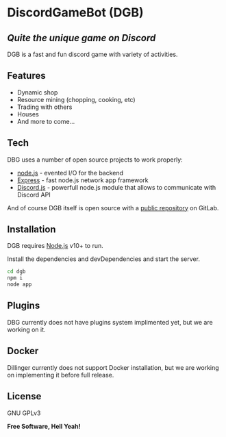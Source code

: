 # DiscordGameBot (DGB)
## _Quite the unique game on Discord_

DGB is a fast and fun discord game with variety of activities.

## Features

- Dynamic shop
- Resource mining (chopping, cooking, etc)
- Trading with others
- Houses
- And more to come...

## Tech

DBG uses a number of open source projects to work properly:

- [node.js] - evented I/O for the backend
- [Express] - fast node.js network app framework
- [Discord.js] - powerfull node.js module that allows to communicate with Discord API

And of course DGB itself is open source with a [public repository][dill] on GitLab.

## Installation

DGB requires [Node.js](https://nodejs.org/) v10+ to run.

Install the dependencies and devDependencies and start the server.

```sh
cd dgb
npm i
node app
```

## Plugins

DBG currently does not have plugins system implimented yet, but we are working on it.

## Docker

Dillinger currently does not support Docker installation, but we are working on implementing it before full release.

## License

GNU GPLv3

**Free Software, Hell Yeah!**

[//]: # (These are reference links used in the body of this note and get stripped out when the markdown processor does its job. There is no need to format nicely because it shouldn't be seen. Thanks SO - http://stackoverflow.com/questions/4823468/store-comments-in-markdown-syntax)

   [node.js]: <https://nodejs.org>
   [express]: <https://expressjs.com>
   [Discord.js]: <https://discord.js.org>
   [dill]: <https://gitlab.com/TitasNxLT/discordgamebot>
